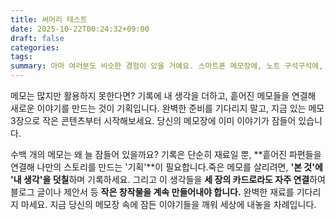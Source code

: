 ```yaml
---
title: 써머리 테스트
date: 2025-10-22T00:24:32+09:00
draft: false
categories:
tags:
summary: 아마 여러분도 비슷한 경험이 있을 거예요. 스마트폰 메모장에, 노트 구석구석에, 클라우드 어딘가에 수백 개의 메모가 쌓여있지만, 정작 그걸로 뭔가를 만들어낸 적은 거의 없다는 것. 솔직히 우리, 매일 엄청나게 많은 걸 보고 듣잖아요? 그리고 까
---
```



메모는 많지만 활용하지 못한다면? 기록에 내 생각을 더하고, 흩어진 메모들을 연결해 새로운 이야기를 만드는 것이 기획입니다. 완벽한 준비를 기다리지 말고, 지금 있는 메모 3장으로 작은 콘텐츠부터 시작해보세요. 당신의 메모장에 이미 이야기가 잠들어 있습니다.



수백 개의 메모는 왜 늘 잠들어 있을까요? 기록은 단순히 재료일 뿐, **흩어진 파편들을 연결해 나만의 스토리를 만드는 '기획'**이 필요합니다.죽은 메모를 살리려면, **'본 것'에 '내 생각'을 덧칠**하며 기록하세요. 그리고 이 생각들을 **세 장의 카드로라도 자주 연결**하여 블로그 글이나 제안서 등 **작은 창작물을 계속 만들어내야 합니다.**
완벽한 재료를 기다리지 마세요. 지금 당신의 메모장 속에 잠든 이야기들을 깨워 세상에 내놓을 차례입니다.

